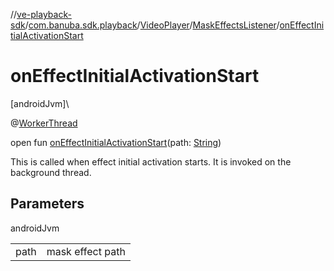 //[ve-playback-sdk](../../../../index.md)/[com.banuba.sdk.playback](../../index.md)/[VideoPlayer](../index.md)/[MaskEffectsListener](index.md)/[onEffectInitialActivationStart](on-effect-initial-activation-start.md)

# onEffectInitialActivationStart

[androidJvm]\

@[WorkerThread](https://developer.android.com/reference/kotlin/androidx/annotation/WorkerThread.html)

open fun [onEffectInitialActivationStart](on-effect-initial-activation-start.md)(path: [String](https://kotlinlang.org/api/latest/jvm/stdlib/kotlin/-string/index.html))

This is called when effect initial activation starts. It is invoked on the background thread.

## Parameters

androidJvm

| | |
|---|---|
| path | mask effect path |
